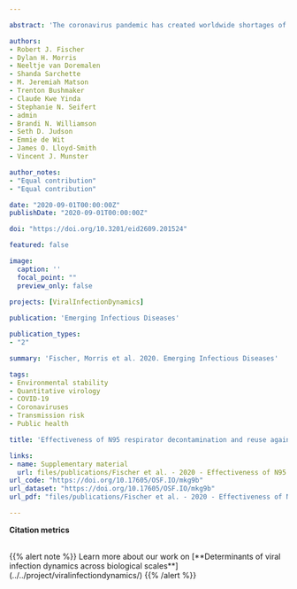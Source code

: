 ```yaml
---

abstract: 'The coronavirus pandemic has created worldwide shortages of N95 respirators. We analyzed 4 decontamination methods for effectiveness in deactivating severe acute respiratory syndrome coronavirus 2 virus and effect on respirator function. Our results indicate that N95 respirators can be decontaminated and reused, but the integrity of respirator fit and seal must be maintained.'

authors: 
- Robert J. Fischer
- Dylan H. Morris
- Neeltje van Doremalen
- Shanda Sarchette
- M. Jeremiah Matson
- Trenton Bushmaker
- Claude Kwe Yinda
- Stephanie N. Seifert
- admin
- Brandi N. Williamson
- Seth D. Judson
- Emmie de Wit
- James O. Lloyd-Smith
- Vincent J. Munster

author_notes:
- "Equal contribution"
- "Equal contribution"

date: "2020-09-01T00:00:00Z"
publishDate: "2020-09-01T00:00:00Z"

doi: "https://doi.org/10.3201/eid2609.201524"

featured: false

image:
  caption: ''
  focal_point: ""
  preview_only: false
  
projects: [ViralInfectionDynamics]

publication: 'Emerging Infectious Diseases'

publication_types:
- "2"

summary: 'Fischer, Morris et al. 2020. Emerging Infectious Diseases'

tags:
- Environmental stability
- Quantitative virology
- COVID-19
- Coronaviruses
- Transmission risk
- Public health

title: 'Effectiveness of N95 respirator decontamination and reuse against SARS-CoV-2 virus'

links:
- name: Supplementary material
  url: files/publications/Fischer et al. - 2020 - Effectiveness of N95 respirators - SI.pdf
url_code: "https://doi.org/10.17605/OSF.IO/mkg9b"
url_dataset: "https://doi.org/10.17605/OSF.IO/mkg9b"
url_pdf: "files/publications/Fischer et al. - 2020 - Effectiveness of N95 respirators.pdf"

---
```


<!--Fischer R.J.\*, Morris D.H.\*, van Doremalen N., Sarchette S., Matson J., Bushmaker T., Yinda C.K., Seifert S., Gamble A., Williamson B., Judson S., de Wit E., Lloyd-Smith J.O. and Munster V.J. (2020). Effectiveness of N95 respirator decontamination and reuse against SARS-CoV-2 virus. *Emerging Infectious Diseases* 26, 2253 (*equal contribution).-->

**Citation metrics**

<!-- For the Altmetric badge -->
<script type='text/javascript' src='https://d1bxh8uas1mnw7.cloudfront.net/assets/embed.js'></script>

<!-- Table with badges -->
<div class="row">
  <div class="col-12 col-lg-8">
    <div class="row">
      <div class="col-md-8">
      <!-- Dimensions badge -->
      <span class="__dimensions_badge_embed__" data-doi="10.3201/eid2609.201524" data-hide-zero-citations="true" data-legend="hover-right" data-style="small_circle"></span><script async src="https://badge.dimensions.ai/badge.js" charset="utf-8"></script>
       </div>
       <div class="col-md-4">
       <!-- Altmetric badge -->
       <div data-badge-popover="right" data-badge-type="donut" data-doi="10.3201/eid2609.201524" data-hide-less-than="10" class="altmetric-embed"></div>
       </div>
    </div>
  </div>
</div>

<br>
{{% alert note %}}
Learn more about our work on [**Determinants of viral infection dynamics across biological scales**](../../project/viralinfectiondynamics/) 
{{% /alert %}}